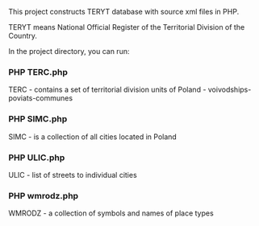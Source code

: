 This project constructs TERYT database with source xml files in PHP.

TERYT means National Official Register of the Territorial Division of the Country.

In the project directory, you can run:

### PHP TERC.php
TERC - contains a set of territorial division units of Poland - voivodships-poviats-communes

### PHP SIMC.php
SIMC - is a collection of all cities located in Poland

### PHP ULIC.php
ULIC - list of streets to individual cities

### PHP wmrodz.php
WMRODZ - a collection of symbols and names of place types
